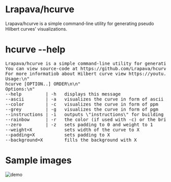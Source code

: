 # Lrapava/hcurve
Lrapava/hcurve is a simple command-line utility for generating pseudo Hilbert curves' visualizations.

# hcurve --help

<pre>
Lrapava/hcurve is a simple command-line utility for generating pseudo Hilbert curves' visualizations.\n"
You can view source-code at https://github.com/Lrapava/hcurve\n"
For more informatiob about Hilbert curve view https://youtu.be/3s7h2MHQtxc\n\n"
Usage:\n"
hcurve [OPTION..] ORDER\n\n"
Options:\n"
--help         | -h   displays this message
--ascii        | -a   visualizes the curve in form of ascii art
--color        | -c   visualizes the curve in form of ppm
--grey         | -g   visualizes the curve in form of pgm
--instructions | -i   outputs \"instructions\" for building the curve (F - move forward, + - rotate right by 90 degrees, - - rotate left by 90 degrees)
--rainbow      | -r   the color (if used with -c) or the brightness (if used with -g) of the curve changes depending on the length of the curve
--zero         | -z   sets padding to 0 and weight to 1
--weight=X            sets width of the curve to X
--padding=X           sets padding to X
--background=X        fills the background with X
</pre>

# Sample images

![demo](https://user-images.githubusercontent.com/46052668/168427006-a58256e9-6414-4b00-9d7c-59d204e5a9a6.png)
